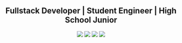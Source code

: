 <h2 align="center">Fullstack Developer | Student Engineer | High School Junior</h2>

<p align="center">
  <a href= "https://prathami1.github.io" target="_blank"><img src="https://img.icons8.com/dotty/80/000000/globe.png"/></a>
  <a href= "https://github.com/prathami1" target="_blank"><img src="https://img.icons8.com/dotty/80/000000/github.png"/></a>
  <a href= "https://instagram.com/prathami1" target="_blank"><img src="https://img.icons8.com/dotty/80/000000/instagram-new.png"/></a>
  <a href= "mailto:prathami1@outlook.com" target="_blank"><img src="https://img.icons8.com/dotty/80/000000/filled-sent.png"/></a>
</p>
